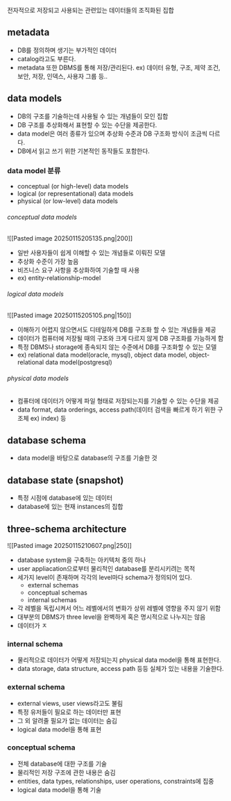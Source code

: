 전자적으로 저장되고 사용되는 관련있는 데이터들의 조직화된 집합
## metadata
- DB를 정의하며 생기는 부가적인 데이터
- catalog라고도 부른다.
- metadata 또한 DBMS를 통해 저장/관리된다. 
ex) 데이터 유형, 구조, 제약 조건, 보안, 저장, 인덱스, 사용자 그룹 등..
## data models
- DB의 구조를 기술하는데 사용될 수 있는 개념들이 모인 집합
- DB 구조를 추상화해서 표현할 수 있는 수단을 제공한다.
- data model은 여러 종류가 있으며 추상화 수준과 DB 구조화 방식이 조금씩 다르다.
- DB에서 읽고 쓰기 위한 기본적인 동작들도 포함한다.

### data model 분류
- conceptual (or high-level) data models
- logical (or representational) data models
- physical (or low-level) data models
###### conceptual data models
![[Pasted image 20250115205135.png|200]]
- 일반 사용자들이 쉽게 이해할 수 있는 개념들로 이뤄진 모델
- 추상화 수준이 가장 높음
- 비즈니스 요구 사항을 추상화하여 기술할 때 사용
- ex) entity-relationship-model
###### logical data models
![[Pasted image 20250115205105.png|150]]
- 이해하기 어렵지 않으면서도 디테일하게 DB를 구조화 할 수 있는 개념들을 제공
- 데이터가 컴퓨터에 저장될 때의 구조와 크게 다르지 않게 DB 구조화를 가능하게 함
- 특정 DBMS나 storage에 종속되지 않는 수준에서 DB를 구조화할 수 있는 모델
- ex) relational data model(oracle, mysql), object data model, object-relational data model(postgresql)
###### physical data models
- 컴퓨터에 데이터가 어떻게 파일 형태로 저장되는지를 기술할 수 있는 수단을 제공
- data format, data orderings, access path(데이터 검색을 빠르게 하기 위한 구조체 ex) index) 등
## database schema
- data model을 바탕으로 database의 구조를 기술한 것
## database state (snapshot)
- 특정 시점에 database에 있는 데이터
- database에 있는 현재 instances의 집합
## three-schema architecture
![[Pasted image 20250115210607.png|250]]
- database system을 구축하는 아키텍처 중의 하나
- user appliacation으로부터 물리적인 database를 분리시키려는 목적
- 세가지 level이 존재하며 각각의 level마다 schema가 정의되어 있다.
	- external schemas
	- conceptual schemas
	- internal schemas
- 각 레벨을 독립시켜서 어느 레벨에서의 변화가 상위 레벨에 영향을 주지 않기 위함
- 대부분의 DBMS가 three level을 완벽하게 혹은 명시적으로 나누지는 않음
- 데이터가 ㅈ
### internal schema
- 물리적으로 데이터가 어떻게 저장되는지 physical data model을 통해 표현한다.
- data storage, data structure, access path 등등 실체가 있는 내용을 기술한다.
### external schema
- external views, user views라고도 불림
- 특정 유저들이 필요로 하는 데이터만 표현
- 그 외 알려줄 필요가 없는 데이터는 숨김
- logical data model을 통해 표현 
### conceptual schema
- 전체 database에 대한 구조를 기술
- 물리적인 저장 구조에 관한 내용은 숨김
- entities, data types, relationships, user operations, constraints에 집중
- logical data model을 통해 기술

